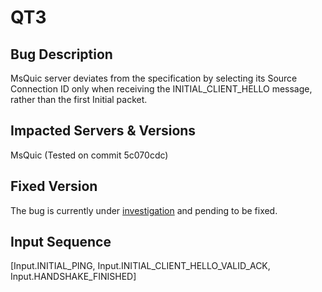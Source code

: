 # QT3

## Bug Description
MsQuic server deviates from the specification by selecting its Source Connection ID only when receiving the INITIAL_CLIENT_HELLO message, rather than the first Initial packet.

## Impacted Servers & Versions
MsQuic (Tested on commit 5c070cdc)

## Fixed Version
The bug is currently under [investigation](https://github.com/microsoft/msquic/issues/3762) and pending to be fixed.

## Input Sequence
[Input.INITIAL_PING, Input.INITIAL_CLIENT_HELLO_VALID_ACK, Input.HANDSHAKE_FINISHED]
